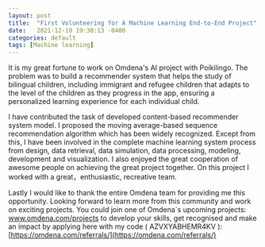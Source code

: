 ```yaml
---
layout: post
title:  "First Volunteering for A Machine Learning End-to-End Project"
date:   2021-12-10 19:30:13 -0400
categories: default
tags: [Machine learning]
---
```


It is my great fortune to work on Omdena's AI project with Poikilingo. The problem was to build a recommender system that helps the study of bilingual children, including immigrant and refugee children that adapts to the level of the children as they progress in the app, ensuring a personalized learning experience for each individual child.

I have contributed the task of developed content-based recommender system model. I proposed the moving average-based sequence recommendation algorithm which has been widely recognized. Except from this, I have been involved in the complete machine learning system process from design, data retrieval, data simulation, data processing, modeling, development and visualization. I also enjoyed the great cooperation of awesome people on achieving the great project together. On this project I worked with a great，enthusiastic, recreative team.

Lastly I would like to thank the entire Omdena team for providing me this opportunity. Looking forward to learn more from this community and work on exciting projects. You could join one of Omdena´s upcoming projects: www.omdena.com/projects to develop your skills, get recognised and make an impact by applying here with my code ( AZVXYABHEMR4KV ): [https://omdena.com/referrals/](https://omdena.com/referrals/)
